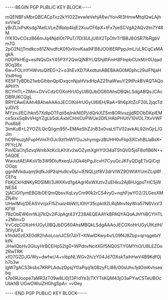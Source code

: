 -----BEGIN PGP PUBLIC KEY BLOCK-----

mQENBFsMbrQBCACpTxz2kYIO2ZevwleVehjA6w/YoivRl3HmwMtqlQwLAjhsvVwQ
yBrZLIxPsKsdg7AeILVLeZtRaIp4bjE2XuuCF6pX+tFx7yeSCVgA2AQv2tn7Y48M
IYK1OvCOszB66mJq4NjdIOt7PuT/7Dl3ULjU6X2TpOhrTr1B8J8OSR7IbRgbVm7G
2pO2N/jTmdkco81ZNivdfcK0f0xVovKaa9iFB8JO0i6ERPppJmL/uLRCqCxMAgkA
nODPkHEg+esiNQsOxY45P3Y2QwQjNBYLQShj6tFmH8FlnpbCUxM/r0Uqad9Oq36x
6w+FOLmYHWvtuQlfEG+2+o3hEvXD7IAxdtunABEBAAG0M0phc29uIFNjaHVsdHog
KE5FTyBDb21wbGlhbnQpIDxqcnNjaHVsdHpAZ21haWwuY29tPokBVAQTAQoAPhYh
BCYHTL+ZMm+DVvCdzCOXoHrUGyUIBQJbDG60AhsDBQkLSdgABQsJCAcDBRUKCQgL
BRYCAwEAAh4BAheAAAoJECOXoHrUGyUI6lEH/RaA+9h6pXtZcF20L2jqcTdyJDVS
MYznJ/EC/hkn57XdlpOTFqti5ejlnkNI0Pj/dQrkXZSm8ORivszjjdRDObDKplEM
ceSixxSq8vVHgYZgLb5dLAxbICHnIOzPWUe2DfLHAbPHUtV10VOL7XvVWFPus6bE
3imKuB+L2YOZILQcQ/igm95f+EMAeShZJnB3x0vaLtITV02avkAL92InGjrL/GJm
hC9PeuzjAFupHVm7rOJc9zt1nWYDuJshymgvzBUHH0vFkp3XCxhBUaBsK+PFYcLN
Pm1DaChj5zvqWmbXcKcILKhXv2wOZymXgHY0l34aT5hQVD5jsF8oflB6N++5AQ0E
WwxutAEIAKsV1b3W9DluftxeqUJIGk4bPgJ/cvH7CyuOcJKFyQDgETxQiCqtOOqs
ggnMVkduqmj9qfkJdP2qHu9cvDjJ+lENQLjzf8V3drViWZ9OWlAYUmZLqI6fCEFq
FbKjCkHdNKyRDSIMl/3JKKKvd1g4Agrl6xWXztvZuEHku2Aj8HJgpsTHC5jWNES4
2jACiGt1ymEBGlbOEQmQbsvXqLvyCm90k2rCS4vyD+nqhFjwYO2/2LGeoXMZN4lv
UHwIMvj/DEASVvcjxFI5Zxalz4bW/LlOhY35cpki92LRqMnvNyWra57N6VxV3KFW
7BzObEW6nrWJj7kQv2lFJpAgt43YZ28AEQEAAYkBPAQYAQoAJhYhBCYHTL+ZMm+D
VvCdzCOXoHrUGyUIBQJbDG60AhsMBQkLSdgAAAoJECOXoHrUGyUIKzIH/3tVyUFs
k1hddGzEXE0dR2hAoLconJCSt7J/rT+XNwlDKwy4v/L09NJ8Zbp+qrrqgebiYktN
JHwIQbHv3GIuyHrBCEHp52Ig0+WPdnvNcitXGf5NQ0STYGMYnO/U8LEZGo2RwTRK
xfO7GZDJG/Wy+dwfw//4+vIbpNLWGv2h/zY04Jd7OXskTaihHwV4B9KdfOjh7o3w
lgW7gACS3ksbs7KRPLAduzDpsjYf/aPqq1k0BzyFLi86/O0sUhu1jdOmKvhsexbq
s7e0RJoope7aMR3zT09w8Ll0j13P/dYe3/7XYTsKQM43jO3aPYwCSTeUBOcUbkhB
UGwOWuiZHGhgSpA=
=vOey

-----END PGP PUBLIC KEY BLOCK-----

